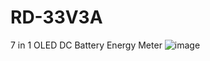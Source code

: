 # RD-33V3A
7 in 1 OLED DC Battery Energy Meter 
![image](https://user-images.githubusercontent.com/4562957/219479685-e5db9bf2-b202-407c-a572-df98861251d9.png)
